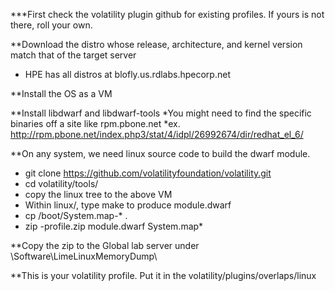 ***First check the volatility plugin github for existing profiles.  If yours is not there, roll your own.

**Download the distro whose release, architecture, and kernel version match that of the target server
* HPE has all distros at blofly.us.rdlabs.hpecorp.net

**Install the OS as a VM

**Install libdwarf and libdwarf-tools
*You might need to find the specific binaries off a site like rpm.pbone.net
*ex. http://rpm.pbone.net/index.php3/stat/4/idpl/26992674/dir/redhat_el_6/ 

**On any system, we need linux source code to build the dwarf module.
* git clone https://github.com/volatilityfoundation/volatility.git
* cd volatility/tools/
* copy the linux tree to the above VM
* Within linux/, type make to produce module.dwarf
* cp /boot/System.map-* .
* zip <Distro><version>-profile.zip module.dwarf System.map*

**Copy the zip to the Global lab server under \Software\LimeLinuxMemoryDump\

**This is your volatility profile. Put it in the volatility/plugins/overlaps/linux

